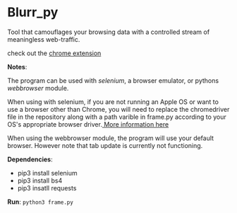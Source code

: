 # Blurr_py
Tool that camouflages your browsing data with a controlled stream of meaningless web-traffic.

check out the [chrome extension](https://chrome.google.com/webstore/detail/blurr/mmdcjjfkgpccnbcocnfomkldcooghhpp?authuser=1)

**Notes**:
  
  The program can be used with *selenium*, a browser emulator, or pythons *webbrowser* module.
  
  When using with selenium, if you are not running an Apple OS or want to use a browser other than Chrome, you will need to replace the chromedriver file in the repository along with a path varible in frame.py according to your OS's appropriate browser driver.[ More information here](http://www.seleniumhq.org/download/) 
  
  When using the webbrowser module, the program will use your default browser. However note that tab update is currently not functioning.


**Dependencies**: 

- pip3 install selenium
- pip3 install bs4
- pip3 insatll requests 

**Run**:
`python3 frame.py`

